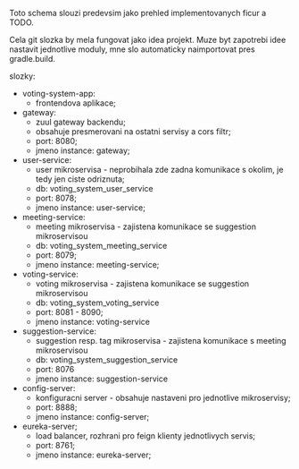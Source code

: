 Toto schema slouzi predevsim jako prehled implementovanych ficur a TODO.

Cela git slozka by mela fungovat jako idea projekt. Muze byt zapotrebi idee nastavit jednotlive moduly, mne slo automaticky naimportovat pres gradle.build.

slozky:
  + voting-system-app:
    + frontendova aplikace;
  + gateway:
    + zuul gateway backendu;
    + obsahuje presmerovani na ostatni servisy a cors filtr;
    + port: 8080;
    + jmeno instance: gateway;
  + user-service:
    + user mikroservisa - neprobihala zde zadna komunikace s okolim, je tedy jen ciste odriznuta;
    + db: voting_system_user_service
    + port: 8078;
    + jmeno instance: user-service;
  + meeting-service:
    + meeting mikroservisa - zajistena komunikace se suggestion mikroservisou
    + db: voting_system_meeting_service
    + port: 8079;
    + jmeno instance: meeting-service;
  + voting-service:
    + voting mikroservisa - zajistena komunikace se suggestion mikroservisou
    + db: voting_system_voting_service
    + port: 8081 - 8090;
    + jmeno instance: voting-service
  + suggestion-service:
    + suggestion resp. tag mikroservisa - zajistena komunikace s meeting mikroservisou
    + db: voting_system_suggestion_service
    + port: 8076
    + jmeno instance: suggestion-service
  + config-server:
    + konfiguracni server - obsahuje nastaveni pro jednotlive mikroservisy;
    + port: 8888;
    + jmeno instance: config-server;
  + eureka-server;
    + load balancer, rozhrani pro feign klienty jednotlivych servis;
    + port: 8761;
    + jmeno instance: eureka-server;
